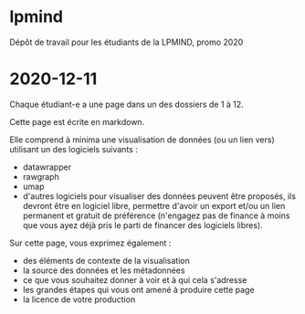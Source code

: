 # lpmind

Dépôt de travail pour les étudiants de la LPMIND, promo 2020

# 2020-12-11

Chaque étudiant-e a une page dans un des dossiers de 1 à 12.

Cette page est écrite en markdown.

Elle comprend à minima une visualisation de données (ou un lien vers) utilisant un des logiciels suivants :

- datawrapper
- rawgraph
- umap
- d'autres logiciels pour visualiser des données peuvent être proposés, ils devront être en logiciel libre, permettre d'avoir un export et/ou un lien permanent et gratuit de préférence (n'engagez pas de finance à moins que vous ayez déjà pris le parti de financer des logiciels libres).

Sur cette page, vous exprimez également :

- des éléments de contexte de la visualisation
- la source des données et les métadonnées
- ce que vous souhaitez donner à voir et à qui cela s'adresse
- les grandes étapes qui vous ont amené à produire cette page
- la licence de votre production






